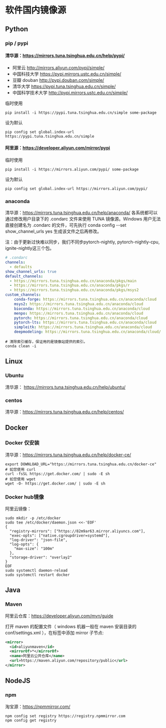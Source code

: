 # 软件国内镜像源
## Python
### pip / pypi
#### 清华源：https://mirrors.tuna.tsinghua.edu.cn/help/pypi/

* 阿里云               http://mirrors.aliyun.com/pypi/simple/
* 中国科技大学          https://pypi.mirrors.ustc.edu.cn/simple/
* 豆瓣 douban         http://pypi.douban.com/simple/
* 清华大学             https://pypi.tuna.tsinghua.edu.cn/simple/
* 中国科学技术大学      http://pypi.mirrors.ustc.edu.cn/simple/

临时使用
```shell
pip install -i https://pypi.tuna.tsinghua.edu.cn/simple some-package
```

设为默认
```shell
pip config set global.index-url https://pypi.tuna.tsinghua.edu.cn/simple
```

#### 阿里源：https://developer.aliyun.com/mirror/pypi
临时使用
```shell
pip install -i https://mirrors.aliyun.com/pypi/ some-package
```

设为默认
```shell
pip config set global.index-url https://mirrors.aliyun.com/pypi/
```




### anaconda
清华源：https://mirrors.tuna.tsinghua.edu.cn/help/anaconda/
各系统都可以通过修改用户目录下的 .condarc 文件来使用 TUNA 镜像源。Windows 用户无法直接创建名为 .condarc 的文件，可先执行 conda config --set show_channel_urls yes 生成该文件之后再修改。

注：由于更新过快难以同步，我们不同步pytorch-nightly, pytorch-nightly-cpu, ignite-nightly这三个包。

```yaml
# .condarc
channels:
  - defaults
show_channel_urls: true
default_channels:
  - https://mirrors.tuna.tsinghua.edu.cn/anaconda/pkgs/main
  - https://mirrors.tuna.tsinghua.edu.cn/anaconda/pkgs/r
  - https://mirrors.tuna.tsinghua.edu.cn/anaconda/pkgs/msys2
custom_channels:
    conda-forge: https://mirrors.tuna.tsinghua.edu.cn/anaconda/cloud
    msys2: https://mirrors.tuna.tsinghua.edu.cn/anaconda/cloud
    bioconda: https://mirrors.tuna.tsinghua.edu.cn/anaconda/cloud
    menpo: https://mirrors.tuna.tsinghua.edu.cn/anaconda/cloud
    pytorch: https://mirrors.tuna.tsinghua.edu.cn/anaconda/cloud
    pytorch-lts: https://mirrors.tuna.tsinghua.edu.cn/anaconda/cloud
    simpleitk: https://mirrors.tuna.tsinghua.edu.cn/anaconda/cloud
    deepmodeling: https://mirrors.tuna.tsinghua.edu.cn/anaconda/cloud/
```

```shell
# 清除索引缓存，保证用的是镜像站提供的索引。
conda clean -i 
```

## Linux
### Ubuntu
清华源： https://mirrors.tuna.tsinghua.edu.cn/help/ubuntu/

### centos
清华源：https://mirrors.tuna.tsinghua.edu.cn/help/centos/

## Docker

### Docker 仅安装
清华源：https://mirrors.tuna.tsinghua.edu.cn/help/docker-ce/
```shell
export DOWNLOAD_URL="https://mirrors.tuna.tsinghua.edu.cn/docker-ce"
# 如您使用 curl
curl -fsSL https://get.docker.com/ | sudo -E sh
# 如您使用 wget
wget -O- https://get.docker.com/ | sudo -E sh
```

### Docker hub镜像
阿里云镜像：
```shell
sudo mkdir -p /etc/docker
sudo tee /etc/docker/daemon.json <<-'EOF'
{
  "registry-mirrors": ["https://82m9ar63.mirror.aliyuncs.com"],
  "exec-opts": ["native.cgroupdriver=systemd"],
  "log-driver": "json-file",
  "log-opts": {
    "max-size": "100m"
  },
  "storage-driver": "overlay2"
}
EOF
sudo systemctl daemon-reload
sudo systemctl restart docker
```

## Java
### Maven

阿里云仓库：https://developer.aliyun.com/mvn/guide

打开 maven 的配置文件（ windows 机器一般在 maven 安装目录的 conf/settings.xml ），在<mirrors></mirrors>标签中添加 mirror 子节点:
```xml
<mirror>
  <id>aliyunmaven</id>
  <mirrorOf>*</mirrorOf>
  <name>阿里云公共仓库</name>
  <url>https://maven.aliyun.com/repository/public</url>
</mirror>
```

## NodeJS
### npm
淘宝源：https://npmmirror.com/

```shell
npm config set registry https://registry.npmmirror.com
npm config get registry
```
